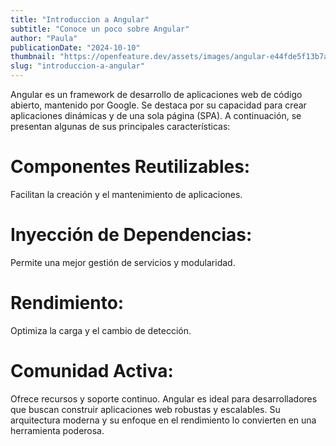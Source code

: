 ```yaml
---
title: "Introduccion a Angular"
subtitle: "Conoce un poco sobre Angular"
author: "Paula"
publicationDate: "2024-10-10"
thumbnail: "https://openfeature.dev/assets/images/angular-e44fde5f13b7a1133f850e29d4ff0304.png"
slug: "introduccion-a-angular"
---
```


Angular es un framework de desarrollo de aplicaciones web de código abierto, mantenido por Google. Se destaca por su capacidad para crear aplicaciones dinámicas y de una sola página (SPA). A continuación, se presentan algunas de sus principales características:

# Componentes Reutilizables:
Facilitan la creación y el mantenimiento de aplicaciones.
# Inyección de Dependencias: 
Permite una mejor gestión de servicios y modularidad.
# Rendimiento: 
Optimiza la carga y el cambio de detección.
# Comunidad Activa: 
Ofrece recursos y soporte continuo.
Angular es ideal para desarrolladores que buscan construir aplicaciones web robustas y escalables. Su arquitectura moderna y su enfoque en el rendimiento lo convierten en una herramienta poderosa.